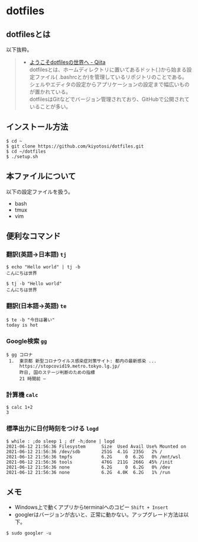 # dotfiles
## dotfilesとは
  以下抜粋。  
>- [ようこそdotfilesの世界へ - Qiita  ](https://qiita.com/yutakatay/items/c6c7584d9795799ee164)  
>  dotfilesとは、ホームディレクトリに置いてあるドット(.)から始まる設定ファイル(
>  .bashrcとか)を管理しているリポジトリのことである。  
>  シェルやエディタの設定からアプリケーションの設定まで幅広いものが置かれている。  
>  dotfilesはGitなどでバージョン管理されており、GitHubで公開されていることが多い。  

## インストール方法  
~~~
$ cd ~
$ git clone https://github.com/kiyotosi/dotfiles.git
$ cd ~/dotfiles
$ ./setup.sh
~~~

## 本ファイルについて
以下の設定ファイルを扱う。
- bash  
- tmux  
- vim  

## 便利なコマンド
### 翻訳(英語→日本語) `tj`
~~~
$ echo "Hello world" | tj -b
こんにちは世界
~~~
~~~
$ tj -b "Hello world"
こんにちは世界
~~~
### 翻訳(日本語→英語) `te`
~~~
$ te -b "今日は暑い"
today is hot
~~~
### Google検索 `gg`
~~~
$ gg コロナ
 1.  東京都 新型コロナウイルス感染症対策サイト: 都内の最新感染 ...
     https://stopcovid19.metro.tokyo.lg.jp/
     昨日, 国のステージ判断のための指標
     21 時間前 —
~~~
### 計算機 `calc`
~~~
$ calc 1+2
3
~~~

### 標準出力に日付時刻をつける `logd`
~~~
$ while : ;do sleep 1 ; df -h;done | logd
2021-06-12 21:56:36 Filesystem      Size  Used Avail Use% Mounted on
2021-06-12 21:56:36 /dev/sdb        251G  4.1G  235G   2% /
2021-06-12 21:56:36 tmpfs           6.2G     0  6.2G   0% /mnt/wsl
2021-06-12 21:56:36 tools           476G  211G  266G  45% /init
2021-06-12 21:56:36 none            6.2G     0  6.2G   0% /dev
2021-06-12 21:56:36 none            6.2G  4.0K  6.2G   1% /run
~~~

## メモ
- Windows上で動くアプリからterminalへのコピー `Shift + Insert`  
- googlerはバージョンが古いと、正常に動かない。アップグレード方法は以下。  
~~~
$ sudo googler -u
~~~
